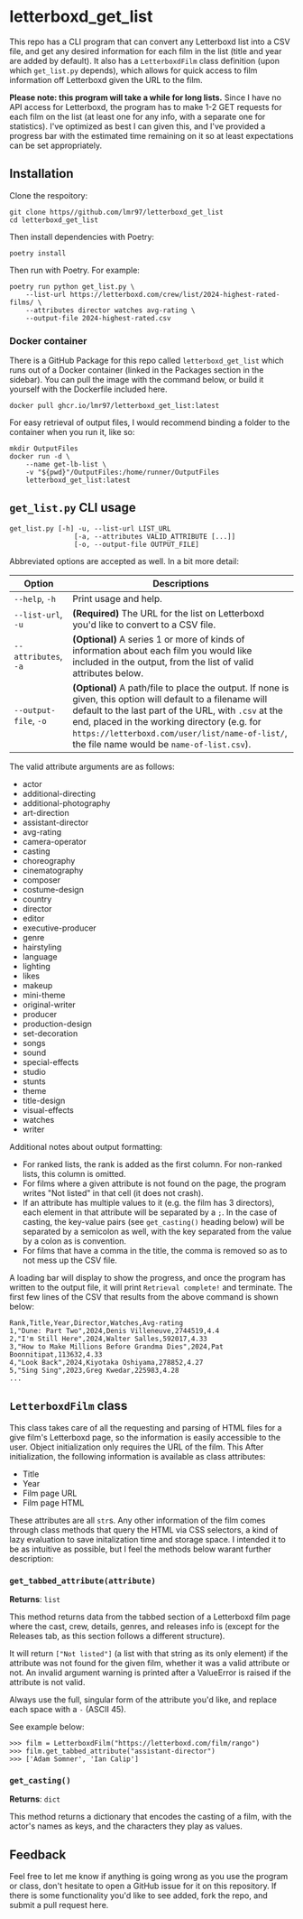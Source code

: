 # letterboxd_get_list

This repo has a CLI program that can convert any Letterboxd list into a CSV file, and get any desired information for each film in the list (title and year are added by default). It also has a `LetterboxdFilm` class definition (upon which `get_list.py` depends), which allows for quick access to film information off Letterboxd given the URL to the film.

**Please note: this program will take a while for long lists.** Since I have no API access for Letterboxd, the program has to make 1-2 GET requests for each film on the list (at least one for any info, with a separate one for statistics). I've optimized as best I can given this, and I've provided a progress bar with the estimated time remaining on it so at least expectations can be set appropriately. 

## Installation

Clone the respoitory:

```
git clone https//github.com/lmr97/letterboxd_get_list
cd letterboxd_get_list
```

Then install dependencies with Poetry:

```
poetry install
```

Then run with Poetry. For example:

```
poetry run python get_list.py \
    --list-url https://letterboxd.com/crew/list/2024-highest-rated-films/ \
    --attributes director watches avg-rating \
    --output-file 2024-highest-rated.csv
```

### Docker container

There is a GitHub Package for this repo called `letterboxd_get_list` which runs out of a Docker container (linked in the Packages section in the sidebar). You can pull the image with the command below, or build it yourself with the Dockerfile included here. 

```
docker pull ghcr.io/lmr97/letterboxd_get_list:latest
```

For easy retrieval of output files, I would recommend binding a folder to the container when you run it, like so:

```
mkdir OutputFiles 
docker run -d \
    --name get-lb-list \
    -v "${pwd}"/OutputFiles:/home/runner/OutputFiles
    letterboxd_get_list:latest
```

## `get_list.py` CLI usage

```
get_list.py [-h] -u, --list-url LIST_URL
                [-a, --attributes VALID_ATTRIBUTE [...]]
                [-o, --output-file OUTPUT_FILE]
```

Abbreviated options are accepted as well. In a bit more detail:

Option | Descriptions
------------ | ---------------
`--help`, `-h` | Print usage and help.
`--list-url`, `-u`| **(Required)** The URL for the list on Letterboxd you'd like to convert to a CSV file.
`--attributes`, `-a` | **(Optional)** A series 1 or more of kinds of information about each film you would like included in the output, from the list of valid attributes below. 
`--output-file`, `-o` | **(Optional)** A path/file to place the output. If none is given, this option will default to a filename will default to the last part of the URL, with `.csv` at the end, placed in the working directory (e.g. for `https://letterboxd.com/user/list/name-of-list/`, the file name would be `name-of-list.csv`).

The valid attribute arguments are as follows:

* actor
* additional-directing
* additional-photography
* art-direction
* assistant-director
* avg-rating
* camera-operator
* casting
* choreography
* cinematography
* composer
* costume-design
* country
* director
* editor
* executive-producer
* genre
* hairstyling
* language
* lighting
* likes
* makeup
* mini-theme
* original-writer
* producer
* production-design
* set-decoration
* songs
* sound
* special-effects
* studio
* stunts
* theme
* title-design
* visual-effects
* watches
* writer

Additional notes about output formatting:

* For ranked lists, the rank is added as the first column. For non-ranked lists, this column is omitted.
* For films where a given attribute is not found on the page, the program writes "Not listed" in that cell (it does not crash).
* If an attribute has multiple values to it (e.g. the film has 3 directors), each element in that attribute will be separated by a `;`. In the case of casting, the key-value pairs (see `get_casting()` heading below) will be separated by a semicolon as well, with the key separated from the value by a colon as is convention.
* For films that have a comma in the title, the comma is removed so as to not mess up the CSV file. 

A loading bar will display to show the progress, and once the program has written to the output file, it will print `Retrieval complete!` and terminate. The first few lines of the CSV that results from the above command is shown below:

```
Rank,Title,Year,Director,Watches,Avg-rating
1,"Dune: Part Two",2024,Denis Villeneuve,2744519,4.4
2,"I'm Still Here",2024,Walter Salles,592017,4.33
3,"How to Make Millions Before Grandma Dies",2024,Pat Boonnitipat,113632,4.33
4,"Look Back",2024,Kiyotaka Oshiyama,278852,4.27
5,"Sing Sing",2023,Greg Kwedar,225983,4.28
...
```

## `LetterboxdFilm` class

This class takes care of all the requesting and parsing of HTML files for a give film's Letterboxd page, so the information is easily accessible to the user. Object initialization only requires the URL of the film. This After initialization, the following information is available as class attributes:

* Title
* Year
* Film page URL
* Film page HTML

These attributes are all `str`s. Any other information of the film comes through class methods that query the HTML via CSS selectors, a kind of lazy evaluation to save initalization time and storage space. I intended it to be as intuitive as possible, but I feel the methods below warant further description:

### `get_tabbed_attribute(attribute)`

**Returns**: `list`

This method returns data from the tabbed section of a Letterboxd film page where the cast, crew, details, genres, and releases info is (except for the Releases tab, as this section follows a different structure).

It will return `["Not listed"]` (a list with that string as its only element) if the attribute was not found for the given film, whether it was a valid attribute or not. An invalid argument warning is printed after a ValueError is raised if the attribute is not valid.

Always use the full, singular form of the attribute you'd like, and replace each space with a `-` (ASCII 45). 

See example below:

```
>>> film = LetterboxdFilm("https://letterboxd.com/film/rango")
>>> film.get_tabbed_attribute("assistant-director")
>>> ['Adam Somner', 'Ian Calip']
```

### `get_casting()`

**Returns**: `dict`

This method returns a dictionary that encodes the casting of a film, with the actor's names as keys, and the characters they play as values. 

## Feedback

Feel free to let me know if anything is going wrong as you use the program or class, don't hesitate to open a GitHub issue for it on this repository. If there is some functionality you'd like to see added, fork the repo, and submit a pull request here. 
